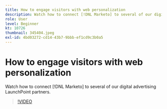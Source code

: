 ```yaml
---
title: How to engage visitors with web personalization
description: Watch how to connect [!DNL Marketo] to several of our digital advertising LaunchPoint partners.
role: User
level: Beginner
kt: 10726
thumbnail: 345404.jpeg
exl-id: 4bd03272-cd14-43b7-9bbb-ef1cd9c3b0a5
---
```

# How to engage visitors with web personalization

Watch how to connect [!DNL Marketo] to several of our digital advertising LaunchPoint partners.

>[!VIDEO](https://video.tv.adobe.com/v/345404/?quality=12&learn=on)
